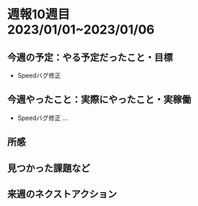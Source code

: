 
# 週報10週目　2023/01/01~2023/01/06


## 今週の予定：やる予定だったこと・目標
- Speedバグ修正

## 今週やったこと：実際にやったこと・実稼働
- Speedバグ修正 ... 


## 所感

## 見つかった課題など

  




## 来週のネクストアクション


